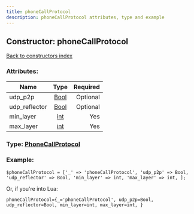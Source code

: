 ```yaml
---
title: phoneCallProtocol
description: phoneCallProtocol attributes, type and example
---
```

## Constructor: phoneCallProtocol  
[Back to constructors index](index.md)



### Attributes:

| Name     |    Type       | Required |
|----------|:-------------:|---------:|
|udp\_p2p|[Bool](../types/Bool.md) | Optional|
|udp\_reflector|[Bool](../types/Bool.md) | Optional|
|min\_layer|[int](../types/int.md) | Yes|
|max\_layer|[int](../types/int.md) | Yes|



### Type: [PhoneCallProtocol](../types/PhoneCallProtocol.md)


### Example:

```
$phoneCallProtocol = ['_' => 'phoneCallProtocol', 'udp_p2p' => Bool, 'udp_reflector' => Bool, 'min_layer' => int, 'max_layer' => int, ];
```  

Or, if you're into Lua:  


```
phoneCallProtocol={_='phoneCallProtocol', udp_p2p=Bool, udp_reflector=Bool, min_layer=int, max_layer=int, }

```


